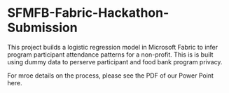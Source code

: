 # SFMFB-Fabric-Hackathon-Submission
This project builds a logistic regression model in Microsoft Fabric to infer program participant attendance patterns for a non-profit. This is is built using dummy data to perserve participant and food bank program privacy. 

For mroe details on the process, please see the PDF of our Power Point here. 
